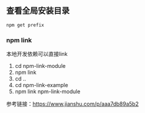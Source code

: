 ## 查看全局安装目录
```
npm get prefix
```

### npm link
本地开发依赖可以直接link
1. cd npm-link-module
2. npm link
3. cd ..
4. cd npm-link-example
5. npm link npm-link-module

参考链接：https://www.jianshu.com/p/aaa7db89a5b2
